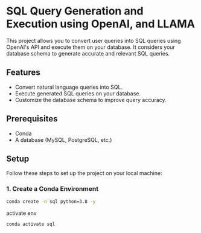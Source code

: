 # SQL Query Generation and Execution using OpenAI, and LLAMA

This project allows you to convert user queries into SQL queries using OpenAI's API and execute them on your database. It considers your database schema to generate accurate and relevant SQL queries.

## Features

- Convert natural language queries into SQL.
- Execute generated SQL queries on your database.
- Customize the database schema to improve query accuracy.

## Prerequisites

- Conda
- A database (MySQL, PostgreSQL, etc.)

## Setup

Follow these steps to set up the project on your local machine:

### 1. Create a Conda Environment

```bash
conda create -n sql python=3.8 -y
```
activate env

```bash
conda activate sql
```


